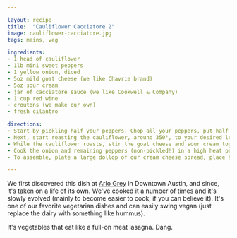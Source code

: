 ```yaml
---

layout: recipe
title:  "Cauliflower Cacciatore 2"
image: cauliflower-cacciatore.jpg
tags: mains, veg

ingredients:
- 1 head of cauliflower
- 1lb mini sweet peppers
- 1 yellow onion, diced
- 5oz mild goat cheese (we like Chavrie brand)
- 5oz sour cream
- jar of cacciatore sauce (we like Cookwell & Company)
- 1 cup red wine
- croutons (we make our own)
- fresh cilantro

directions:
- Start by pickling half your peppers. Chop all your peppers, put half in a jar, cover with vinegar (and whatever you like, spices, garlic, hot sauce). We're only looking for a quick pickle here, so do this, shake it up, and get back to the rest of the recipe.
- Next, start roasting the cauliflower, around 350°, to your desired level of doneness. Keep it firm and you can call it a "cauliflower steak", cook it down hard and it'll eat more like a mash. If you're making your own croutons, add some bread cubes tossed in oil/salt/pepper around the roasting pan.
- While the cauliflower roasts, stir the goat cheese and sour cream together (and whatever you like, spices, garlic, hot sauce). If it's too thick, thin it out with a bit of olive oil.
- Cook the onion and remaining peppers (non-pickled!) in a high heat pan with some olive oil. When softened, add your jar of cacciatore sauce and a cup of red wine. Stir and bring to a simmer, let it go until it gets a bit thicker.
- To assemble, plate a large dollop of our cream cheese spread, place half a cauliflower head on top, cover with a scoop of cacciatore sauce, top with croutons, cilantro, and our pickled peppers.

---
```


We first discovered this dish at [Arlo Grey](https://www.thelinehotel.com/austin/food-drink/) in Downtown Austin, and since, it's taken on a life of its own. We've cooked it a number of times and it's slowly evolved (mainly to become easier to cook, if you can believe it). It's one of our favorite vegetarian dishes and can easily swing vegan (just replace the dairy with something like hummus).

It's vegetables that eat like a full-on meat lasagna. Dang.
